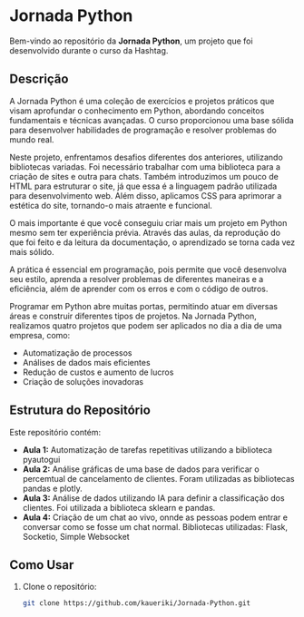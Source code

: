 # Jornada Python

Bem-vindo ao repositório da **Jornada Python**, um projeto que foi desenvolvido durante o curso da Hashtag.

## Descrição

A Jornada Python é uma coleção de exercícios e projetos práticos que visam aprofundar o conhecimento em Python, abordando conceitos fundamentais e técnicas avançadas. O curso proporcionou uma base sólida para desenvolver habilidades de programação e resolver problemas do mundo real.

Neste projeto, enfrentamos desafios diferentes dos anteriores, utilizando bibliotecas variadas. Foi necessário trabalhar com uma biblioteca para a criação de sites e outra para chats. Também introduzimos um pouco de HTML para estruturar o site, já que essa é a linguagem padrão utilizada para desenvolvimento web. Além disso, aplicamos CSS para aprimorar a estética do site, tornando-o mais atraente e funcional.

O mais importante é que você conseguiu criar mais um projeto em Python mesmo sem ter experiência prévia. Através das aulas, da reprodução do que foi feito e da leitura da documentação, o aprendizado se torna cada vez mais sólido. 

A prática é essencial em programação, pois permite que você desenvolva seu estilo, aprenda a resolver problemas de diferentes maneiras e a eficiência, além de aprender com os erros e com o código de outros.

Programar em Python abre muitas portas, permitindo atuar em diversas áreas e construir diferentes tipos de projetos. Na Jornada Python, realizamos quatro projetos que podem ser aplicados no dia a dia de uma empresa, como:

- Automatização de processos
- Análises de dados mais eficientes
- Redução de custos e aumento de lucros
- Criação de soluções inovadoras

## Estrutura do Repositório

Este repositório contém:

- **Aula 1:** Automatização de tarefas repetitivas utilizando a biblioteca pyautogui
- **Aula 2:** Análise gráficas de uma base de dados para verificar o percemtual de cancelamento de clientes. Foram utilizadas as bibliotecas pandas e plotly.
- **Aula 3:** Análise de dados utilizando IA para definir a classificação dos clientes. Foi utilizada a biblioteca sklearn e pandas.
- **Aula 4:** Criação de um chat ao vivo, onnde as pessoas podem entrar e conversar como se fosse um chat normal. Bibliotecas utilizadas: Flask, Socketio, Simple Websocket


## Como Usar

1. Clone o repositório:

   ```bash
   git clone https://github.com/kaueriki/Jornada-Python.git
